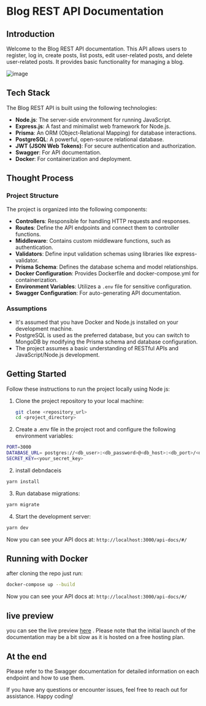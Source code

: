 # Blog REST API Documentation

## Introduction

Welcome to the Blog REST API documentation. This API allows users to register, log in, create posts, list posts, edit user-related posts, and delete user-related posts. It provides basic functionality for managing a blog.

![image](https://github.com/amrmuhamedd/blog-posts/assets/47860740/f51832fb-c1ef-430f-8858-8a01a82b8df6)


## Tech Stack

The Blog REST API is built using the following technologies:

- **Node.js**: The server-side environment for running JavaScript.
- **Express.js**: A fast and minimalist web framework for Node.js.
- **Prisma**: An ORM (Object-Relational Mapping) for database interactions.
- **PostgreSQL**: A powerful, open-source relational database.
- **JWT (JSON Web Tokens)**: For secure authentication and authorization.
- **Swagger**: For API documentation.
- **Docker**: For containerization and deployment.

## Thought Process

### Project Structure

The project is organized into the following components:

- **Controllers**: Responsible for handling HTTP requests and responses.
- **Routes**: Define the API endpoints and connect them to controller functions.
- **Middleware**: Contains custom middleware functions, such as authentication.
- **Validators**: Define input validation schemas using libraries like express-validator.
- **Prisma Schema**: Defines the database schema and model relationships.
- **Docker Configuration**: Provides Dockerfile and docker-compose.yml for containerization.
- **Environment Variables**: Utilizes a `.env` file for sensitive configuration.
- **Swagger Configuration**: For auto-generating API documentation.

### Assumptions

- It's assumed that you have Docker and Node.js installed on your development machine.
- PostgreSQL is used as the preferred database, but you can switch to MongoDB by modifying the Prisma schema and database configuration.
- The project assumes a basic understanding of RESTful APIs and JavaScript/Node.js development.

## Getting Started

Follow these instructions to run the project locally using Node js:

1. Clone the project repository to your local machine:

   ```bash
   git clone <repository_url>
   cd <project_directory>

1. Create a .env file in the project root and configure the following environment variables:

```bash
PORT=3000
DATABASE_URL= postgres://<db_user>:<db_password>@<db_host>:<db_port>/<db_name>
SECRET_KEY=<your_secret_key>
```
2. install debndaceis

```bash
yarn install
```
3. Run database migrations: 
```bash
yarn migrate
```

4. Start the development server:
   
```bash
yarn dev
```

Now you can see your API docs at: `http://localhost:3000/api-docs/#/`
## Running with Docker

after cloning the repo just run: 
```bash
docker-compose up --build
```
Now you can see your API docs at: `http://localhost:3000/api-docs/#/`


## live preview 

you can see the live preview [here](https://blog-post-ppzc.onrender.com/api-docs/#/) . Please note that the initial launch of the documentation may be a bit slow as it is hosted on a free hosting plan.
## At the end 
Please refer to the Swagger documentation for detailed information on each endpoint and how to use them.

If you have any questions or encounter issues, feel free to reach out for assistance. Happy coding!
